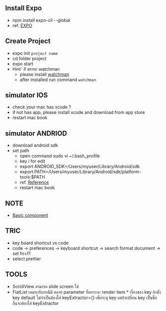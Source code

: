 ## Install Expo 
  - npm install expo-cli --global
  - ref. [EXPO](https://expo.io/learn)

## Create Project 
  - expo init `project name`
  - cd folder project
  - expo start
  - Hint` if error watchman 
    - please install [watchman](https://facebook.github.io/watchman/docs/install.html)
    - after installed run command `watchman`

## simulator IOS
  - check your mac has xcode ?
  - if not has app, please install xcode and download from app store
  - restart mac book

## simulator ANDRIOD
  - download android sdk
  - set path 
    - open command sudo vi ~/.bash_profile
    - key i for edit 
    - export ANDROID_SDK=/Users/myuser/Library/Android/sdk
    - export PATH=/Users/myuser/Library/Android/sdk/platform-tools:$PATH
    - ref. [Reference](https://docs.expo.io/versions/v36.0.0/workflow/android-studio-emulator)
    - restart mac book

## NOTE
  - [Basic component](https://facebook.github.io/react-native/docs/components-and-apis) 

## TRIC
  - key board shortcut vs code
  - code -> preferences -> keyboard shortcut -> search format document -> set fn+f1 
  - select prettier

## TOOLS
  - ScrollView สามารถ slide screen ได้
  - FlatList เหมาะกับกรณีมี หลาย parameter ที่อยากจะ render item * เรื่องของ key ถ้าตั้ง key default ไม่จำเป็นต้องใส่ keyExtractor={} เพื่อระบุ key แต่ถ้าเปลี่ยน key เป็นชื่ออื่นจะต้องใส่ keyExtractor